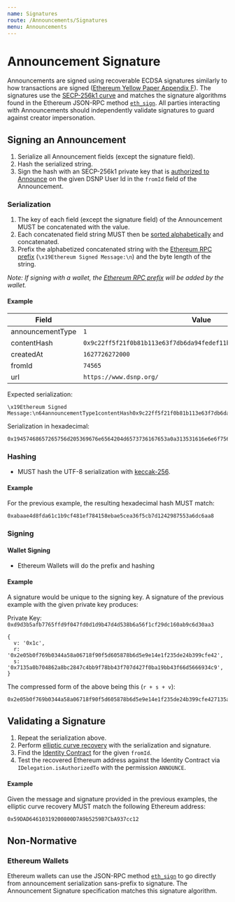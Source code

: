 ```yaml
---
name: Signatures
route: /Announcements/Signatures
menu: Announcements
---
```


# Announcement Signature

Announcements are signed using recoverable ECDSA signatures similarly to how transactions are signed ([Ethereum Yellow Paper Appendix F](https://ethereum.github.io/yellowpaper/paper.pdf)).
The signatures use the [SECP-256k1 curve](https://link.springer.com/chapter/10.1007%2F978-3-662-44893-9_12)
and matches the signature algorithms found in the Ethereum JSON-RPC method [`eth_sign`](https://eth.wiki/json-rpc/API#eth_sign).
All parties interacting with Announcements should independently validate signatures to guard against creator impersonation.


## Signing an Announcement

1. Serialize all Announcement fields (except the signature field).
1. Hash the serialized string.
1. Sign the hash with an SECP-256k1 private key that is [authorized to Announce](/Identity/Overview) on the given DSNP User Id in the `fromId` field of the Announcement.

### Serialization

1. The key of each field (except the signature field) of the Announcement MUST be concatenated with the value.
1. Each concatenated field string MUST then be [sorted alphabetically](http://www.unicode.org/reports/tr10/) and concatenated.
1. Prefix the alphabetized concatenated string with the [Ethereum RPC prefix](https://eth.wiki/json-rpc/API#eth_sign) (`\x19Ethereum Signed Message:\n`) and the byte length of the string.

*Note: If signing with a wallet, the [Ethereum RPC prefix](https://eth.wiki/json-rpc/API#eth_sign) will be added by the wallet.*

#### Example

| Field | Value |
| --- | --- |
| announcementType | `1` |
| contentHash | `0x9c22ff5f21f0b81b113e63f7db6da94fedef11b2119b4088b89664fb9a3cb658` |
| createdAt | `1627726272000` |
| fromId | `74565` |
| url | `https://www.dsnp.org/` |

Expected serialization:

```
\x19Ethereum Signed Message:\n64announcementType1contentHash0x9c22ff5f21f0b81b113e63f7db6da94fedef11b2119b4088b89664fb9a3cb658createdAt1627726272000fromId74565urlhttps://www.dsnp.org/
```

Serialization in hexadecimal:

```
0x19457468657265756d205369676e6564204d6573736167653a0a313531616e6e6f756e63656d656e745479706531636f6e74656e74486173683078396332326666356632316630623831623131336536336637646236646139346665646566313162323131396234303838623839363634666239613363623635386372656174656441743136323737323632373230303066726f6d4964373435363575726c68747470733a2f2f7777772e64736e702e6f72672f
```

### Hashing

- MUST hash the UTF-8 serialization with [keccak-256](https://keccak.team/files/Keccak-submission-3.pdf).

#### Example

For the previous example, the resulting hexadecimal hash MUST match:

```
0xabaae4d8fda61c1b9cf481ef784158ebae5cea36f5cb7d1242987553a6dc6aa8
```


### Signing

#### Wallet Signing

- Ethereum Wallets will do the prefix and hashing

#### Example

A signature would be unique to the signing key.
A signature of the previous example with the given private key produces:

Private Key: `0xd9d3b5afb7765ffd9f047fd0d1d9b47d4d538b6a56f1cf29dc160ab9c6d30aa3`

```
{
  v: '0x1c',
  r: '0x2e05b0f769b0344a58a06718f90f5d605878b6d5e9e14e1f235de24b399cfe42',
  s: '0x7135a0b704862a8bc2847c4bb9f78bb43f707d427f0ba19bb43f66d5666934c9',
}
```

The compressed form of the above being this (`r + s + v`):

```
0x2e05b0f769b0344a58a06718f90f5d605878b6d5e9e14e1f235de24b399cfe427135a0b704862a8bc2847c4bb9f78bb43f707d427f0ba19bb43f66d5666934c91c
```

## Validating a Signature

1. Repeat the serialization above.
1. Perform [elliptic curve recovery](https://web.archive.org/web/20170921160141/http://cs.ucsb.edu/~koc/ccs130h/notes/ecdsa-cert.pdf) with the serialization and signature.
1. Find the [Identity Contract](/Identity/Overview) for the given `fromId`.
1. Test the recovered Ethereum address against the Identity Contract via `IDelegation.isAuthorizedTo` with the permission `ANNOUNCE`.

#### Example

Given the message and signature provided in the previous examples, the elliptic curve recovery MUST match the following Ethereum address:

```
0x59DAD64610319200800D7A9b5259B7CbA937cc12
```

## Non-Normative

### Ethereum Wallets

Ethereum wallets can use the JSON-RPC method [`eth_sign`](https://eth.wiki/json-rpc/API#eth_sign)
to go directly from announcement serialization sans-prefix to signature.
The Announcement Signature specification matches this signature algorithm.
